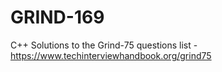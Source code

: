 # GRIND-169
C++ Solutions to the Grind-75 questions list - https://www.techinterviewhandbook.org/grind75
